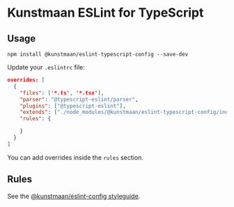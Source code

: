 # Kunstmaan ESLint for TypeScript

## Usage

```
npm install @kunstmaan/eslint-typescript-config --save-dev
```

Update your `.eslintrc` file:

```json
overrides: [
  {
    "files": ['*.ts', '*.tsx'],
    "parser": "@typescript-eslint/parser",
    "plugins": ["@typescript-eslint"],
    "extends": ["./node_modules/@kunstmaan/eslint-typescript-config/index.js"],
    "rules": {

    }
  }
]
```

You can add overrides inside the `rules` section.

## Rules

See the [@kunstmaan/eslint-config styleguide](https://github.com/Kunstmaan/frontend-linters/blob/master/eslint-config/README.md#javascript-rules).
